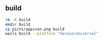 ## build

```sh
rm -R build
mkdir build
cp picts/appicon.png build
wails build --platform "darwin/universal"
```
